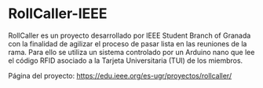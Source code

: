 # RollCaller-IEEE
RollCaller es un proyecto desarrollado por IEEE Student Branch of Granada con la finalidad de agilizar el proceso de pasar lista en las reuniones de la rama. Para ello se utiliza un sistema controlado por un Arduino nano que lee el código RFID asociado a la Tarjeta Universitaria (TUI) de los miembros.

Página del proyecto: https://edu.ieee.org/es-ugr/proyectos/rollcaller/
